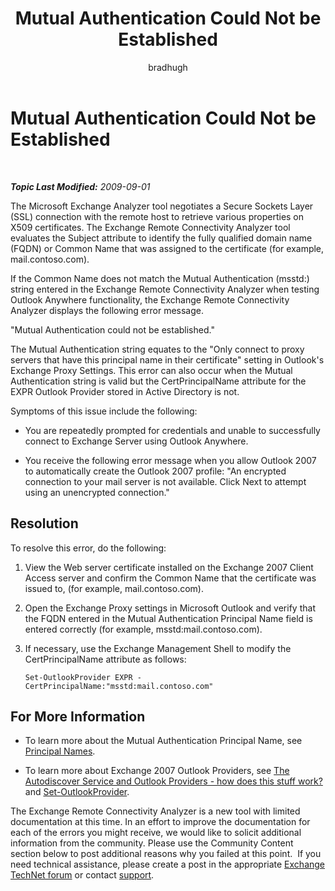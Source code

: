 ﻿---
title: Mutual Authentication Could Not be Established
author: bradhugh
ms.author: bradhugh
manager: tpolitis
audience: ITPro 
ms.topic: article 
ms.service: remote-connect-tool
localization_priority: Normal
description: 
---

<div data-xmlns="http://www.w3.org/1999/xhtml">

<div class="topic" data-xmlns="http://www.w3.org/1999/xhtml" data-msxsl="urn:schemas-microsoft-com:xslt" data-cs="http://msdn.microsoft.com/en-us/">

<div data-asp="http://msdn2.microsoft.com/asp">

# Mutual Authentication Could Not be Established

</div>

<div id="mainSection">

<div id="mainBody">

<span> </span>

_**Topic Last Modified:** 2009-09-01_

The Microsoft Exchange Analyzer tool negotiates a Secure Sockets Layer (SSL) connection with the remote host to retrieve various properties on X509 certificates. The Exchange Remote Connectivity Analyzer tool evaluates the Subject attribute to identify the fully qualified domain name (FQDN) or Common Name that was assigned to the certificate (for example, mail.contoso.com).

If the Common Name does not match the Mutual Authentication (msstd:) string entered in the Exchange Remote Connectivity Analyzer when testing Outlook Anywhere functionality, the Exchange Remote Connectivity Analyzer displays the following error message.

"Mutual Authentication could not be established."

The Mutual Authentication string equates to the "Only connect to proxy servers that have this principal name in their certificate" setting in Outlook's Exchange Proxy Settings. This error can also occur when the Mutual Authentication string is valid but the CertPrincipalName attribute for the EXPR Outlook Provider stored in Active Directory is not.

Symptoms of this issue include the following:

  - You are repeatedly prompted for credentials and unable to successfully connect to Exchange Server using Outlook Anywhere.

  - You receive the following error message when you allow Outlook 2007 to automatically create the Outlook 2007 profile: "An encrypted connection to your mail server is not available. Click Next to attempt using an unencrypted connection."

<div>

## Resolution

To resolve this error, do the following:

1.  View the Web server certificate installed on the Exchange 2007 Client Access server and confirm the Common Name that the certificate was issued to, (for example, mail.contoso.com).

2.  Open the Exchange Proxy settings in Microsoft Outlook and verify that the FQDN entered in the Mutual Authentication Principal Name field is entered correctly (for example, msstd:mail.contoso.com).

3.  If necessary, use the Exchange Management Shell to modify the CertPrincipalName attribute as follows:
    
        Set-OutlookProvider EXPR -CertPrincipalName:"msstd:mail.contoso.com"

</div>

<div>

## For More Information

  - To learn more about the Mutual Authentication Principal Name, see [Principal Names](http://go.microsoft.com/fwlink/?linkid=93417).

  - To learn more about Exchange 2007 Outlook Providers, see [The Autodiscover Service and Outlook Providers - how does this stuff work?](http://go.microsoft.com/fwlink/?linkid=161811) and [Set-OutlookProvider](http://go.microsoft.com/fwlink/?linkid=161815).

The Exchange Remote Connectivity Analyzer is a new tool with limited documentation at this time. In an effort to improve the documentation for each of the errors you might receive, we would like to solicit additional information from the community. Please use the Community Content section below to post additional reasons why you failed at this point.  If you need technical assistance, please create a post in the appropriate [Exchange TechNet forum](http://go.microsoft.com/fwlink/?linkid=73420) or contact [support](http://go.microsoft.com/fwlink/?linkid=8158).

</div>

</div>

<span> </span>

</div>

</div>

</div>

